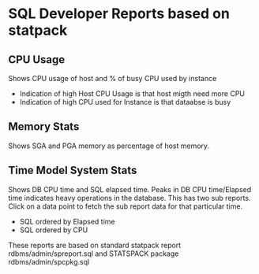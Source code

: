 # SQL Developer Reports based on statpack

## CPU Usage
Shows CPU usage of host and % of busy CPU used by instance
- Indication of high Host CPU Usage is that host migth need more CPU
- Indication of high CPU used for Instance is that dataabse is busy

## Memory Stats
Shows SGA and PGA memory as percentage of host memory.

## Time Model System Stats
Shows DB CPU time and SQL elapsed time. Peaks in DB CPU time/Elapsed time indicates heavy operations in the database.
This has two sub reports. Click on a data point to fetch the sub report data for that particular time.
- SQL ordered by Elapsed time
- SQL ordered by CPU

These reports are based on standard statpack report rdbms/admin/spreport.sql and STATSPACK package rdbms/admin/spcpkg.sql
